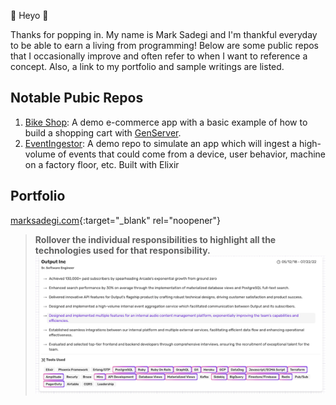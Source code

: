 👋 Heyo 👋

Thanks for popping in. My name is Mark Sadegi and I'm thankful everyday to be able to earn a living from programming! Below are some public repos that I occasionally improve and often refer to when I want to reference a concept. Also, a link to my portfolio and sample writings are listed. 

## Notable Pubic Repos
1. [Bike Shop](https://github.com/marka2g/bike_shop): A demo e-commerce app with a basic example of how to build a shopping cart with [GenServer](https://hexdocs.pm/elixir/GenServer.html).
2. [EventIngestor](https://github.com/marka2g/event_ingestor): A demo repo to simulate an app which will ingest a high-volume of events that could come from a device, user behavior, machine on a factory floor, etc.  Built with Elixir

## Portfolio 
[marksadegi.com](https://www.marksadegi.com){:target="_blank" rel="noopener"}
>__Rollover the individual responsibilities to highlight all the technologies used for that responsibility.__
![highlight tech](highlight_tech.png)